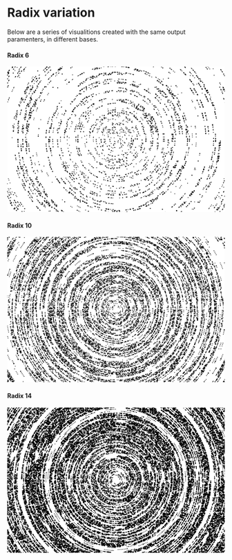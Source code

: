 # Radix variation

Below are a series of visualitions created with the same output paramenters, in different bases.

#### Radix 6

![radix 6](shockwave_radix_06.png)

#### Radix 10

![radix 10](shockwave_radix_10.png)

#### Radix 14

![radix 14](shockwave_radix_14.png)
